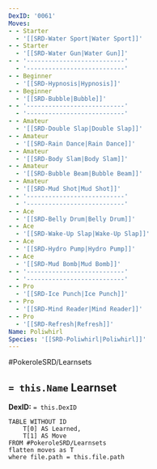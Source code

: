 ```yaml
---
DexID: '0061'
Moves:
- - Starter
  - '[[SRD-Water Sport|Water Sport]]'
- - Starter
  - '[[SRD-Water Gun|Water Gun]]'
- - '---------------------------'
  - '---------------------------'
- - Beginner
  - '[[SRD-Hypnosis|Hypnosis]]'
- - Beginner
  - '[[SRD-Bubble|Bubble]]'
- - '---------------------------'
  - '---------------------------'
- - Amateur
  - '[[SRD-Double Slap|Double Slap]]'
- - Amateur
  - '[[SRD-Rain Dance|Rain Dance]]'
- - Amateur
  - '[[SRD-Body Slam|Body Slam]]'
- - Amateur
  - '[[SRD-Bubble Beam|Bubble Beam]]'
- - Amateur
  - '[[SRD-Mud Shot|Mud Shot]]'
- - '---------------------------'
  - '---------------------------'
- - Ace
  - '[[SRD-Belly Drum|Belly Drum]]'
- - Ace
  - '[[SRD-Wake-Up Slap|Wake-Up Slap]]'
- - Ace
  - '[[SRD-Hydro Pump|Hydro Pump]]'
- - Ace
  - '[[SRD-Mud Bomb|Mud Bomb]]'
- - '---------------------------'
  - '---------------------------'
- - Pro
  - '[[SRD-Ice Punch|Ice Punch]]'
- - Pro
  - '[[SRD-Mind Reader|Mind Reader]]'
- - Pro
  - '[[SRD-Refresh|Refresh]]'
Name: Poliwhirl
Species: '[[SRD-Poliwhirl|Poliwhirl]]'
---
```


#PokeroleSRD/Learnsets

## `= this.Name` Learnset

**DexID:** `= this.DexID`

```dataview
TABLE WITHOUT ID
    T[0] AS Learned,
    T[1] AS Move
FROM #PokeroleSRD/Learnsets
flatten moves as T
where file.path = this.file.path
```
